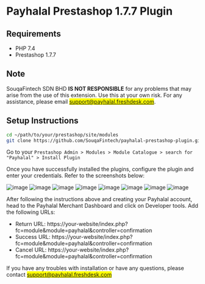 # Payhalal Prestashop 1.7.7 Plugin

## Requirements
- PHP 7.4
- Prestashop 1.7.7

## Note

SouqaFintech SDN BHD **IS NOT RESPONSIBLE** for any problems that may arise from the use of this extension. Use this at your own risk. For any assistance, please email <mark>support@payhalal.freshdesk.com</mark>.

## Setup Instructions

```bash
cd ~/path/to/your/prestashop/site/modules
git clone https://github.com/SouqaFintech/payhalal-prestashop-plugin.git
```

Go to your `Prestashop Admin > Modules > Module Catalogue > search for "Payhalal" > Install Plugin`

Once you have successfully installed the plugins, configure the plugin and enter your credentials. Refer to the screenshots below:

![image](https://payhalal.my/assets/images/PrestaShopSetup/prestashop1.jpeg) 
![image](https://payhalal.my/assets/images/PrestaShopSetup/prestashop2.jpeg) 
![image](https://payhalal.my/assets/images/PrestaShopSetup/prestashop3.jpeg) 
![image](https://payhalal.my/assets/images/PrestaShopSetup/prestashop4.jpeg) 
![image](https://payhalal.my/assets/images/PrestaShopSetup/prestashop5.jpeg) 
![image](https://payhalal.my/assets/images/PrestaShopSetup/prestashop6.jpeg) 
![image](https://payhalal.my/assets/images/PrestaShopSetup/prestashop7.jpeg) 
![image](https://payhalal.my/assets/images/PrestaShopSetup/prestashop8.jpeg) 

After following the instructions above and creating your Payhalal account, head to the Payhalal Merchant Dashboard and click on Developer tools. Add the following URLs:

- Return URL: https://your-website/index.php?fc=module&module=payhalal&controller=confirmation  
- Success URL: https://your-website/index.php?fc=module&module=payhalal&controller=confirmation
- Cancel URL: https://your-website/index.php?fc=module&module=payhalal&controller=confirmation   

If you have any troubles with installation or have any questions, please contact <mark>support@payhalal.freshdesk.com</mark>
